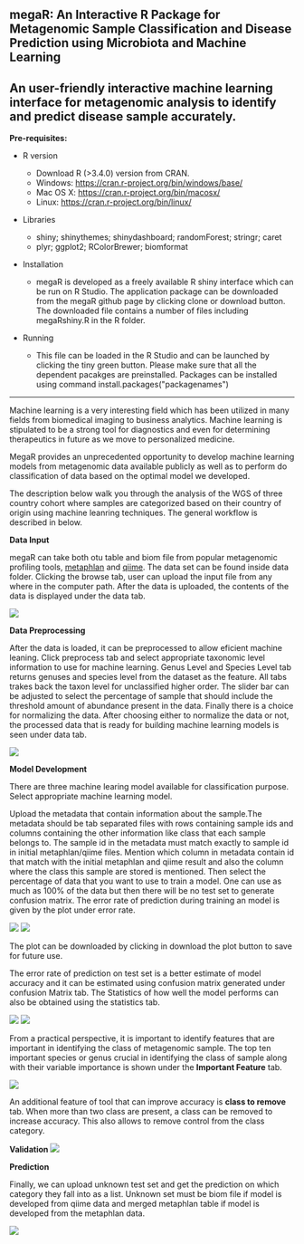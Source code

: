 megaR: An Interactive R Package for Metagenomic Sample Classification and Disease Prediction using Microbiota and Machine Learning
-----------------------------------------------------------------------


An user-friendly interactive machine learning interface for metagenomic analysis to identify and predict disease sample accurately.
----
**Pre-requisites:**

* R version
    * Download R (>3.4.0) version from CRAN.
    * Windows: https://cran.r-project.org/bin/windows/base/
    * Mac OS X: https://cran.r-project.org/bin/macosx/
    * Linux: https://cran.r-project.org/bin/linux/

* Libraries
    * shiny; shinythemes; shinydashboard; randomForest; stringr; caret
    * plyr; ggplot2; RColorBrewer; biomformat
    
* Installation
   * megaR is developed as a freely available R shiny interface which can be run on R Studio. The application package can be downloaded from the megaR github page by clicking clone or download button. The downloaded file contains a number of files including  megaRshiny.R in the R folder. 

* Running
   * This file can be loaded in the R Studio and can be launched by clicking the tiny green button. Please make sure that all the dependent pacakges are preinstalled. Packages can be installed using command install.packages("packagenames")
----

Machine learning is a very interesting field which has been utilized in many fields from biomedical imaging to business analytics. Machine learning is stipulated to be a strong tool for diagnostics and even for determining therapeutics in future as we move to personalized medicine. 

MegaR provides an unprecedented opportunity to develop  machine learning models from metagenomic data available publicly as well as to perform do classification of data based on the optimal model we developed. 

The description below walk you through the analysis of the WGS of three country cohort where samples are categorized based on their country of origin using machine leanring techniques. The general workflow is described in below.


**Data Input**

megaR can take both otu table and biom file from popular metagenomic profiling tools, [metaphlan](https://www.nature.com/articles/nmeth.2066) and [qiime](https://www.nature.com/articles/nmeth.f.303).
The data set can be found inside data folder. Clicking the browse tab, user can upload the input file from any where in the computer path.  After the data is uploaded, the contents of the data is displayed under the data tab. 

![](https://github.com/BioHPC/megaR/blob/master/screenshot/data_input.png)

**Data Preprocessing**

After the data is loaded, it can be preprocessed to allow eficient machine leaning. Click preprocess tab and select appropriate taxonomic level information to use for machine learning. Genus Level and Species Level tab returns genuses and species level from the dataset as the feature. All tabs trakes back the taxon level for unclassified higher order. The slider bar can be adjusted to select the percentage of sample that should include the threshold amount of abundance present in the data. Finally there is a choice for normalizing the data. After choosing either to normalize the data or not, the processed data that is ready for building machine learning models is seen under data tab.

![](https://github.com/BioHPC/megaR/blob/master/screenshot/Preprocess_genus.png)

**Model Development**

There are three machine learing model available for classification purpose. Select appropriate machine learning model.

Upload the metadata that contain information about the sample.The metadata should be tab separated files with rows containing sample ids and columns containing the other information like class that each sample belongs to. The sample id in the metadata must match exactly to sample id in initial metaphlan/qiime files. Mention which column in metadata contain id that match with the initial metaphlan and qiime result and also the column where the class this sample are stored is mentioned. Then select the percentage of data that you want to use to train a model. One can use as much as 100% of the data but then there will be no test set to generate confusion matrix. The error rate of prediction during training an model is given by the plot under error rate.

![](https://github.com/BioHPC/megaR/blob/master/screenshot/Train_stats.png)
![](https://github.com/BioHPC/megaR/blob/master/screenshot/Train_error_plot.png)

The plot can be downloaded by clicking in download the plot button to save for future use.

The error rate of prediction on test set is a better estimate of model accuracy and it can be estimated using confusion matrix generated under confusion Matrix tab. The Statistics of how well the model performs can also be obtained using the statistics tab.

![](https://github.com/BioHPC/megaR/blob/master/screenshot/Test_error_plot.png)
![](https://github.com/BioHPC/megaR/blob/master/screenshot/Test_error_statistics.png)

From a practical perspective, it is important to identify features that are important in identifying the class of metagenomic sample. The top ten important species or genus crucial in identifying the class of sample along with their variable importance is shown under the **Important Feature** tab.

![](https://github.com/BioHPC/megaR/blob/master/screenshot/Top_ten_impt_feature.png)

An additional feature of tool that can improve accuracy is **class to remove**  tab. When more than two class are present, a class can be removed to increase accuracy. This also allows to remove control from the class category.
 
 **Validation**
 ![](https://github.com/BioHPC/megaR/blob/master/screenshot/validation.png)
 
**Prediction**

Finally, we can upload unknown test set and get the prediction on which category they fall into as a list. Unknown set must be biom file if model is developed from qiime data and merged metaphlan table if model is developed from the metaphlan data.

![](https://github.com/BioHPC/megaR/blob/master/screenshot/Prediction-02.png)
